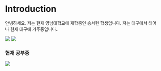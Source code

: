 # Introduction
안녕하세요. 
저는 현재 영남대학교에 재학중인 송서현 학생입니다.
저는 대구에서 태어나 현재 대구에 거주중입니다..





<img src="https://img.shields.io/badge/Python-CC6699?style=plastic&logo=Python&logoColor=AAAAAA"/> <img src="https://img.shields.io/badge/C-A8B9CC?style=plastic&logo=Python&logoColor=000000"/>  
### 현재 공부중
<img src="https://img.shields.io/badge/C++-00599C?style=plastic&logo=Python&logoColor=239DFF"/>

